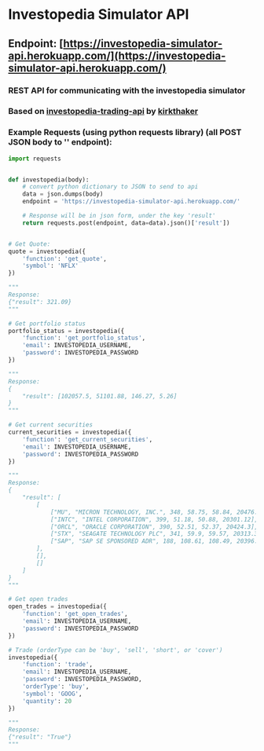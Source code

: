 # Investopedia Simulator API

## Endpoint: [https://investopedia-simulator-api.herokuapp.com/](https://investopedia-simulator-api.herokuapp.com/)

### REST API for communicating with the investopedia simulator
### Based on [investopedia-trading-api](https://github.com/kirkthaker/investopedia-trading-api) by [kirkthaker](https://github.com/kirkthaker)

### Example Requests (using python requests library) (all POST JSON body to '\' endpoint):

```python
import requests


def investopedia(body):
    # convert python dictionary to JSON to send to api
    data = json.dumps(body)
    endpoint = 'https://investopedia-simulator-api.herokuapp.com/'

    # Response will be in json form, under the key 'result'
    return requests.post(endpoint, data=data).json()['result'])


# Get Quote:
quote = investopedia({
    'function': 'get_quote',
    'symbol': 'NFLX'
})

"""
Response:
{"result": 321.09}
"""

# Get portfolio status
portfolio_status = investopedia({
    'function': 'get_portfolio_status',
    'email': INVESTOPEDIA_USERNAME,
    'password': INVESTOPEDIA_PASSWORD
})

"""
Response:
{
    "result": [102057.5, 51101.88, 146.27, 5.26]
}
"""

# Get current securities
current_securities = investopedia({
    'function': 'get_current_securities',
    'email': INVESTOPEDIA_USERNAME,
    'password': INVESTOPEDIA_PASSWORD
})

"""
Response:
{
    "result": [
        [
            ["MU", "MICRON TECHNOLOGY, INC.", 348, 58.75, 58.84, 20476.32],
            ["INTC", "INTEL CORPORATION", 399, 51.18, 50.88, 20301.12],
            ["ORCL", "ORACLE CORPORATION", 390, 52.51, 52.37, 20424.3],
            ["STX", "SEAGATE TECHNOLOGY PLC", 341, 59.9, 59.57, 20313.37],
            ["SAP", "SAP SE SPONSORED ADR", 188, 108.61, 108.49, 20396.12]
        ],
        [],
        []
    ]
}
"""

# Get open trades
open_trades = investopedia({
    'function': 'get_open_trades',
    'email': INVESTOPEDIA_USERNAME,
    'password': INVESTOPEDIA_PASSWORD
})

# Trade (orderType can be 'buy', 'sell', 'short', or 'cover')
investopedia({
    'function': 'trade',
    'email': INVESTOPEDIA_USERNAME,
    'password': INVESTOPEDIA_PASSWORD,
    'orderType': 'buy',
    'symbol': 'GOOG',
    'quantity': 20
})

"""
Response:
{"result": "True"}
"""
```